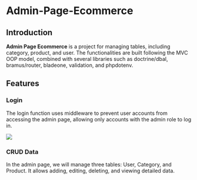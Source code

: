 # Admin-Page-Ecommerce

## Introduction

**Admin Page Ecommerce** is a project for managing tables, including category, product, and user. The functionalities are built following the MVC OOP model, combined with several libraries such as doctrine/dbal, bramus/router, bladeone, validation, and phpdotenv.

## Features

### Login

The login function uses middleware to prevent user accounts from accessing the admin page, allowing only accounts with the admin role to log in.

![](https://i.imgur.com/hSGsscg.png)

### CRUD Data

In the admin page, we will manage three tables: User, Category, and Product. It allows adding, editing, deleting, and viewing detailed data.
